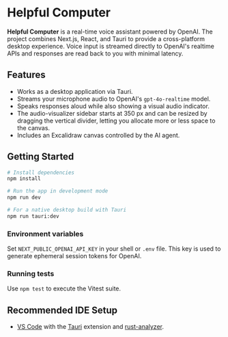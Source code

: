 # Helpful Computer

**Helpful Computer** is a real-time voice assistant powered by OpenAI. The project combines Next.js, React, and Tauri to provide a cross-platform desktop experience. Voice input is streamed directly to OpenAI's realtime APIs and responses are read back to you with minimal latency.

## Features

- Works as a desktop application via Tauri.
- Streams your microphone audio to OpenAI's `gpt-4o-realtime` model.
- Speaks responses aloud while also showing a visual audio indicator.
- The audio-visualizer sidebar starts at 350 px and can be resized by dragging
  the vertical divider, letting you allocate more or less space to the canvas.
- Includes an Excalidraw canvas controlled by the AI agent.

## Getting Started

```bash
# Install dependencies
npm install

# Run the app in development mode
npm run dev

# For a native desktop build with Tauri
npm run tauri:dev
```

### Environment variables

Set `NEXT_PUBLIC_OPENAI_API_KEY` in your shell or `.env` file. This key is used to generate ephemeral session tokens for OpenAI.

### Running tests

Use `npm test` to execute the Vitest suite.

## Recommended IDE Setup

- [VS Code](https://code.visualstudio.com/) with the [Tauri](https://marketplace.visualstudio.com/items?itemName=tauri-apps.tauri-vscode) extension and [rust-analyzer](https://marketplace.visualstudio.com/items?itemName=rust-lang.rust-analyzer).

